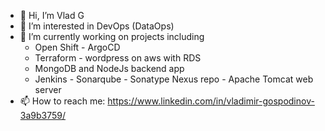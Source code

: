- 👋 Hi, I’m Vlad G
- 👀 I’m interested in DevOps (DataOps)
- 🌱 I’m currently working on projects including
  * Open Shift - ArgoCD
  * Terraform - wordpress on aws with RDS
  * MongoDB and NodeJs backend app
  * Jenkins - Sonarqube - Sonatype Nexus repo - Apache Tomcat web server  
- 📫 How to reach me:
https://www.linkedin.com/in/vladimir-gospodinov-3a9b3759/

<!---
Snuffules/Snuffules is a ✨ special ✨ repository because its `README.md` (this file) appears on your GitHub profile.
You can click the Preview link to take a look at your changes.
--->

